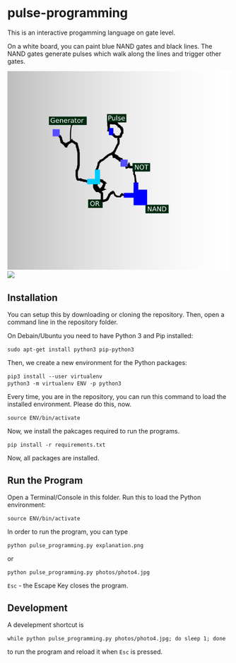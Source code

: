# pulse-programming

This is an interactive progamming language on gate level.

On a white board, you can paint blue NAND gates and black lines.
The NAND gates generate pulses which walk along the lines and
trigger other gates.

![](explanation.png)
![](https://github.com/niccokunzmann/pulse-programming/releases/download/v0.0.1/explanation.gif)

## Installation

You can setup this by downloading or cloning the repository.
Then, open a command line in the repository folder.

On Debain/Ubuntu you need to have Python 3 and Pip installed:

    sudo apt-get install python3 pip-python3

Then, we create a new environment for the Python packages:

    pip3 install --user virtualenv
    python3 -m virtualenv ENV -p python3

Every time, you are in the repository, you can run this command to load the
installed environment. Please do this, now.

    source ENV/bin/activate

Now, we install the pakcages required to run the programs.

    pip install -r requirements.txt

Now, all packages are installed.

## Run the Program

Open a Terminal/Console in this folder.
Run this to load the Python environment:

    source ENV/bin/activate

In order to run the program, you can type

    python pulse_programming.py explanation.png

or

    python pulse_programming.py photos/photo4.jpg

`Esc` - the Escape Key closes the program.

## Development

A develepment shortcut is

    while python pulse_programming.py photos/photo4.jpg; do sleep 1; done

to run the program and reload it when `Esc` is pressed.
